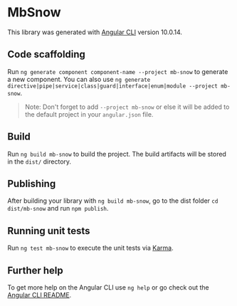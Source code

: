 # MbSnow

This library was generated with [Angular CLI](https://github.com/angular/angular-cli) version 10.0.14.

## Code scaffolding

Run `ng generate component component-name --project mb-snow` to generate a new component. You can also use `ng generate directive|pipe|service|class|guard|interface|enum|module --project mb-snow`.
> Note: Don't forget to add `--project mb-snow` or else it will be added to the default project in your `angular.json` file. 

## Build

Run `ng build mb-snow` to build the project. The build artifacts will be stored in the `dist/` directory.

## Publishing

After building your library with `ng build mb-snow`, go to the dist folder `cd dist/mb-snow` and run `npm publish`.

## Running unit tests

Run `ng test mb-snow` to execute the unit tests via [Karma](https://karma-runner.github.io).

## Further help

To get more help on the Angular CLI use `ng help` or go check out the [Angular CLI README](https://github.com/angular/angular-cli/blob/master/README.md).
